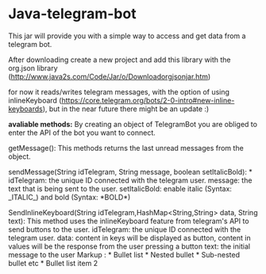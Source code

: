 # Java-telegram-bot
This jar will provide you with a simple way to access and get data from a telegram bot. <p>

After downloading create a new project and add this library with the org.json library (<href>http://www.java2s.com/Code/Jar/o/Downloadorgjsonjar.htm</href>)

for now it reads/writes telegram messages, with the option of using inlineKeyboard (https://core.telegram.org/bots/2-0-intro#new-inline-keyboards), but in the near future there might be an update :)


<b>avaliable methods:</b>
By creating an object of TelegramBot you are obliged to enter the API of the bot you want to connect. 

getMessage():
        This methods returns the last unread messages from the object. 
        
sendMessage(String idTelegram, String message, boolean setItalicBold):
	* idTelegram: the unique ID connected with the telegram user.
	 message: the text that is being sent to the user.
	 setItalicBold: enable italic (Syntax: \_ITALIC\_) and bold (Syntax: \*BOLD\*)
  

SendInlineKeyboard(String idTelegram,HashMap<String,String> data, String text):
        This method uses the inlineKeyboard feature from telegram's API to send buttons to the user.
	  idTelegram: the unique ID connected with the telegram user.
	  data: content in keys will be displayed as button, content in values will be the response from the user pressing a button
	  text: the initial message to the user
 Markup : * Bullet list
              * Nested bullet
                  * Sub-nested bullet etc
          * Bullet list item 2
